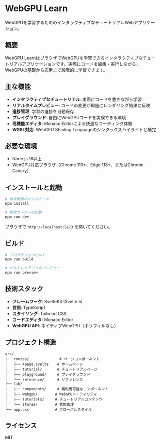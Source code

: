 # WebGPU Learn

WebGPUを学習するためのインタラクティブなチュートリアルWebアプリケーション。

## 概要

WebGPU LearnはブラウザでWebGPUを学習できるインタラクティブなチュートリアルアプリケーションです。実際にコードを編集・実行しながら、WebGPUの基礎から応用まで段階的に学習できます。

## 主な機能

- **インタラクティブなチュートリアル**: 実際にコードを書きながら学習
- **リアルタイムプレビュー**: コードの変更が即座にレンダリング結果に反映
- **進捗管理**: 学習の進捗を自動保存
- **プレイグラウンド**: 自由にWebGPUコードを実験できる環境
- **高機能エディタ**: Monaco Editorによる快適なコーディング体験
- **WGSL対応**: WebGPU Shading Languageのシンタックスハイライトと補完

## 必要な環境

- Node.js 18以上
- WebGPU対応ブラウザ（Chrome 113+、Edge 113+、またはChrome Canary）

## インストールと起動

```bash
# 依存関係のインストール
npm install

# 開発サーバーの起動
npm run dev
```

ブラウザで `http://localhost:5173` を開いてください。

## ビルド

```bash
# プロダクションビルド
npm run build

# ビルドしたアプリのプレビュー
npm run preview
```

## 技術スタック

- **フレームワーク**: SvelteKit (Svelte 5)
- **言語**: TypeScript
- **スタイリング**: Tailwind CSS
- **コードエディタ**: Monaco Editor
- **WebGPU API**: ネイティブWebGPU（ポリフィルなし）

## プロジェクト構造

```
src/
├── routes/              # ページコンポーネント
│   ├── +page.svelte    # ホームページ
│   ├── tutorial/       # チュートリアルページ
│   ├── playground/     # プレイグラウンド
│   └── reference/      # リファレンス
├── lib/
│   ├── components/     # 再利用可能なコンポーネント
│   ├── webgpu/        # WebGPUユーティリティ
│   ├── tutorials/     # チュートリアルコンテンツ
│   └── stores/        # 状態管理
└── app.css            # グローバルスタイル
```

## ライセンス

MIT